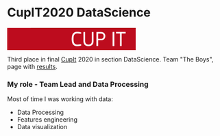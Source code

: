 # CupIT2020 DataScience

<img align="left" src="./media/CupIt_logo.png" width="300" />
<br /><br /><br />

Third place in final [CupIt](https://1.changellenge.com/cup-it) 2020 in section DataScience.
Team "The Boys", page with [results](https://1.changellenge.com/tech-it/online/results).

### My role - Team Lead and Data Processing
Most of time I was working with data:
  - Data Processing
  - Features engineering
  - Data visualization
